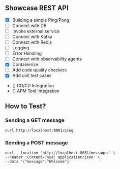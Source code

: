 ## Showcase REST API

- [x]  Building a simple Ping/Pong
- [ ] Connect with DB
- [ ] Invoke external service
- [ ] Connect with Kafka
- [ ] Connect with Redis
- [ ] Logging
- [ ] Error Handling
- [ ] Connect with observability agents
- [x] Containerize
- [ ] Add code quality checkers
- [x] Add unit test cases
- [] CD/CD Integration
- [] APM Tool Integration

## How to Test?

### Sending a GET message

```
curl http://localhost:8081/ping
```

### Sending a POST message

```
curl --location 'http://localhost:8081/messages' \
--header 'Content-Type: application/json' \
--data '{"message":"Welcome"}'
```
